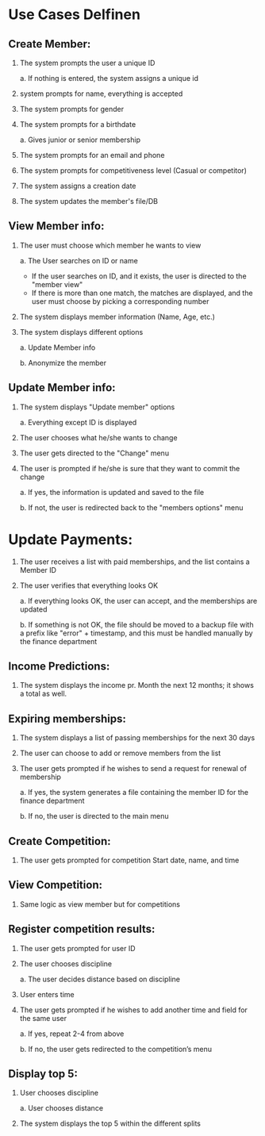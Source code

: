 # Use Cases Delfinen

## Create Member:

1. The system prompts the user a unique ID

   a. If nothing is entered, the system assigns a unique id
1. system prompts for name, everything is accepted
1. The system prompts for gender
1. The system prompts for a birthdate

   a. Gives junior or senior membership
1. The system prompts for an email and phone
1. The system prompts for competitiveness level (Casual or competitor)
1. The system assigns a creation date
1. The system updates the member's file/DB

## View Member info:

1. The user must choose which member he wants to view

   a. The User searches on ID or name
    - If the user searches on ID, and it exists, the user is directed to the "member view"
    - If there is more than one match, the matches are displayed, and the user must choose by picking a corresponding
      number
1. The system displays member information (Name, Age, etc.)
1. The system displays different options

   a. Update Member info

   b. Anonymize the member

## Update Member info:

1. The system displays "Update member" options

   a. Everything except ID is displayed
1. The user chooses what he/she wants to change
1. The user gets directed to the "Change" menu
1. The user is prompted if he/she is sure that they want to commit the change

   a. If yes, the information is updated and saved to the file

   b. If not, the user is redirected back to the "members options" menu

# Update Payments:

1. The user receives a list with paid memberships, and the list contains a Member ID
1. The user verifies that everything looks OK

   a. If everything looks OK, the user can accept, and the memberships are updated

   b. If something is not OK, the file should be moved to a backup file with a prefix like "error" + timestamp, and this
   must be handled manually by the finance department

## Income Predictions:

1. The system displays the income pr. Month the next 12 months; it shows a total as well.

## Expiring memberships:

1. The system displays a list of passing memberships for the next 30 days
1. The user can choose to add or remove members from the list
1. The user gets prompted if he wishes to send a request for renewal of membership

   a. If yes, the system generates a file containing the member ID for the finance department

   b. If no, the user is directed to the main menu

## Create Competition:

1. The user gets prompted for competition Start date, name, and time

## View Competition:

1. Same logic as view member but for competitions

## Register competition results:

1. The user gets prompted for user ID
1. The user chooses discipline

   a. The user decides distance based on discipline
1. User enters time
1. The user gets prompted if he wishes to add another time and field for the same user

   a. If yes, repeat 2-4 from above

   b. If no, the user gets redirected to the competition’s menu

## Display top 5:

1. User chooses discipline

   a. User chooses distance
1. The system displays the top 5 within the different splits
